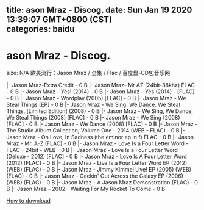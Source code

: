 
title: ason Mraz - Discog.
date: Sun Jan 19 2020 13:39:07 GMT+0800 (CST)    
categories: baidu
---

# ason Mraz - Discog.
size: N/A
 欧美流行：Jason Mraz / 全集 / Flac / 百度盘-CD包音乐网
 
|- Jason Mraz-Extra Credit - 0 B
|- Jason Mraz- Mr AZ (24bit-88khz) FLAC - 0 B
|- Jason Mraz - Yes! (2014) - 0 B
|- Jason Mraz - Yes (2014) - [FLAC] - 0 B
|- Jason Mraz - Wordplay (2005) [FLAC] - 0 B
|- Jason Mraz - We Steal Things [EP] - 0 B
|- Jason Mraz - We Sing. We Dance. We Steal Things. [Limited Edition] (2008) - 0 B
|- Jason Mraz - We Sing, We Dance, We Steal Things (2008) [FLAC] - 0 B
|- Jason Mraz - We Sing (2008) [FLAC] - 0 B
|- Jason Mraz - We Dance (2008) [FLAC] - 0 B
|- Jason Mraz - The Studio Album Collection, Volume One - 2014 (WEB - FLAC) - 0 B
|- Jason Mraz - On Love, In Sadness (the eminor ep in f) FLAC - 0 B
|- Jason Mraz - Mr. A-Z (FLAC) - 0 B
|- Jason Mraz - Love Is a Four Letter Word - FLAC - 24bit - WEB - 0 B
|- Jason Mraz - Love Is a Four Letter Word (Deluxe - 2012) [FLAC] - 0 B
|- Jason Mraz - Love Is A Four Letter Word (2012) [FLAC] - 0 B
|- Jason Mraz - Live Is a Four Letter Word EP (2012) (WEB) (FLAC) - 0 B
|- Jason Mraz - Jimmy Kimmel Live! EP (2005) (WEB) (FLAC) - 0 B
|- Jason Mraz - Geekin' Out Across the Galaxy EP (2006) (WEB) (FLAC) - 0 B
|- Jason Mraz - A Jason Mraz Demonstration (FLAC) - 0 B
|- Jason Mraz - 2002 - Waiting For My Rocket To Come - 0 B

[How to download](https://bpcam.bemobtrk.com/go/2ceec3aa-1ca2-46d6-b9ff-aaa5c184517c?jno=2467)